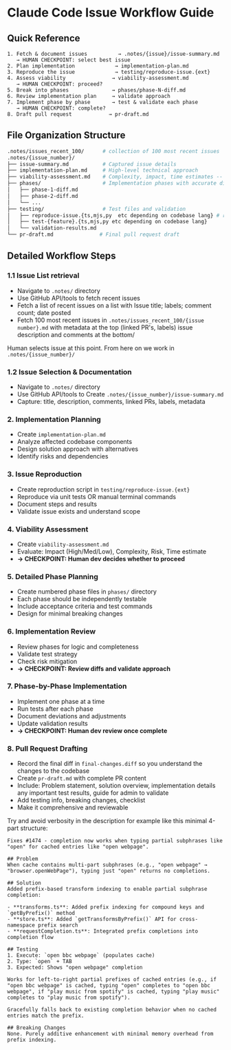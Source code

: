 # Claude Code Issue Workflow Guide

## Quick Reference
```
1. Fetch & document issues          → .notes/{issue}/issue-summary.md
   → HUMAN CHECKPOINT: select best issue
2. Plan implementation             → implementation-plan.md  
3. Reproduce the issue             → testing/reproduce-issue.{ext}
4. Assess viability               → viability-assessment.md
   → HUMAN CHECKPOINT: proceed?
5. Break into phases              → phases/phase-N-diff.md
6. Review implementation plan     → validate approach
7. Implement phase by phase       → test & validate each phase
   → HUMAN CHECKPOINT: complete?
8. Draft pull request            → pr-draft.md
```

## File Organization Structure

```bash
.notes/issues_recent_100/      # collection of 100 most recent issues
.notes/{issue_number}/
├── issue-summary.md           # Captured issue details
├── implementation-plan.md     # High-level technical approach
├── viability-assessment.md    # Complexity, impact, time estimates -- how achieveable is this? Have we bitten off more than we can chew?
├── phases/                    # Implementation phases with accurate diffs
│   ├── phase-1-diff.md       
│   ├── phase-2-diff.md       
│   └── ...
├── testing/                   # Test files and validation
│   ├── reproduce-issue.{ts,mjs,py  etc depending on codebase lang} # reproduces original issue from ticker
│   ├── test-{feature}.{ts,mjs,py etc depending on codebase lang}
│   └── validation-results.md
└── pr-draft.md               # Final pull request draft
```

## Detailed Workflow Steps

### 1.1 Issue List retrieval
- Navigate to `.notes/` directory
- Use GitHub API/tools to fetch recent issues
- Fetch a list of recent issues on a list with Issue title; labels; comment count; date posted
- Fetch 100 most recent issues in `.notes/issues_recent_100/{issue number}.md` with metadata at the top (linked PR's, labels) issue description and comments at the bottom/

Human selects issue at this point. From here on we work in `.notes/{issue_number}/`

### 1.2 Issue Selection & Documentation
- Navigate to `.notes/` directory
- Use GitHub API/tools to Create `.notes/{issue_number}/issue-summary.md`
- Capture: title, description, comments, linked PRs, labels, metadata

### 2. Implementation Planning  
- Create `implementation-plan.md`
- Analyze affected codebase components
- Design solution approach with alternatives
- Identify risks and dependencies

### 3. Issue Reproduction
- Create reproduction script in `testing/reproduce-issue.{ext}`
- Reproduce via unit tests OR manual terminal commands
- Document steps and results
- Validate issue exists and understand scope

### 4. Viability Assessment
- Create `viability-assessment.md`
- Evaluate: Impact (High/Med/Low), Complexity, Risk, Time estimate
- **→ CHECKPOINT: Human dev decides whether to proceed**

### 5. Detailed Phase Planning
- Create numbered phase files in `phases/` directory
- Each phase should be independently testable
- Include acceptance criteria and test commands
- Design for minimal breaking changes

### 6. Implementation Review
- Review phases for logic and completeness
- Validate test strategy
- Check risk mitigation
- **→ CHECKPOINT: Review diffs and validate approach**

### 7. Phase-by-Phase Implementation
- Implement one phase at a time
- Run tests after each phase
- Document deviations and adjustments
- Update validation results
- **→ CHECKPOINT: Human dev review once complete**

### 8. Pull Request Drafting
- Record the final diff in `final-changes.diff` so you understand the changes to the codebase
- Create `pr-draft.md` with complete PR content
- Include: Problem statement, solution overview, implementation details any important test results, guide for admin to validate
- Add testing info, breaking changes, checklist
- Make it comprehensive and reviewable


Try and avoid verbosity in the description for example like this minimal 4-part structure:

```
Fixes #1474 - completion now works when typing partial subphrases like "open" for cached entries like "open webpage".

## Problem
When cache contains multi-part subphrases (e.g., "open webpage" → "browser.openWebPage"), typing just "open" returns no completions.

## Solution
Added prefix-based transform indexing to enable partial subphrase completion:

- **transforms.ts**: Added prefix indexing for compound keys and `getByPrefix()` method
- **store.ts**: Added `getTransformsByPrefix()` API for cross-namespace prefix search  
- **requestCompletion.ts**: Integrated prefix completions into completion flow

## Testing
1. Execute: `open bbc webpage` (populates cache)
2. Type: `open` + TAB
3. Expected: Shows "open webpage" completion

Works for left-to-right partial prefixes of cached entries (e.g., if "open bbc webpage" is cached, typing "open" completes to "open bbc webpage", if "play music from spotify" is cached, typing "play music" completes to "play music from spotify").

Gracefully falls back to existing completion behavior when no cached entries match the prefix.

## Breaking Changes
None. Purely additive enhancement with minimal memory overhead from prefix indexing.
```
